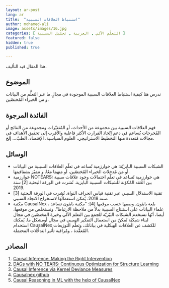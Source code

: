 ```yaml
---
layout: ar-post
lang: ar
title:  "استنباط العلاقات السببية"
author: mohamed-ali
image: assets/images/16.jpg
categories: [ التعلّم الآلي , العربية , تحليل السببية ]
featured: false
hidden: true
published: true

---
```


<div class="callout callout-warning">
  هذا المقال قيد التأليف.
</div>

## الموضوع
ندرس هنا كيفية استنباط العلاقات السببية الموجودة في مجالٍ ما عبر التعلُّم من البيانات و من الخبراء المُختصّين.

## الفائدة المرجوة
فهم العلاقات السببية بين مجموعة من الأحداث، أو المُتغيّرات ومجموعة من النتائج أو المُخرجات يُساعم في دعم اِتّخاذ القرارت الأكثر فاعلية والأقرب إلى تحقيق الأهداف في مجالات مُتعددة منها التخطيط الاستراتيجي، العلوم السياسية، الإقتصاد، الطبّ،.. إلخ.

## الوسائل
* الشبكات السببية البايزيّة: هي خوارزمية تُساعد في تعلّم العلاقات السببية من البيانات أو من مُدخلات الخبراء المُختصّين، أو منهما معًا. و تتميّز بشفافيتها.
* خوارزمية NOTEARS: هي خوارزمية تُساعد في تعلّم احتمالات وجود علاقات سببية بين العُقد المُكوّنة  للشبكات السببية البايزية. نُشرت في الورقة البحثية [2] سنة 2019.
* تقنية الاستدلال السببي عبر تقنية قياس انحراف النواة. نُشرت في الورقة البحثية [3] سنة 2018. يُمكن استعمالُها لاستخراج الاتجاه السببي.
* مكتبة CausalNex ، بلغة بايثون. وصفها حسب موقعها [4]: "مكتبة بايثون تساعد علماء البيانات على استنتاج السببية بدلاً من ملاحظة الارتباط". ونستخلص من موقعها، أيضا، أنّها تستخدم الشبكات البيّزيّة للجمع بين التعلم الآلي وخبرة المختصّين في مجال لبناء شبكيّة تُمكنّ من استعمال التفكير السببي في مجال أومشكل ما. يُمكنك استخدام CausalNex للكشف عن العلاقات الهيكلية في بياناتك، وتعلُّم التوزيعات المُعقَّدة ، ومُراقبة تأثير التدخُّلات المحتملة. 

## المصادر
1. [Causal Inference: Making the Right Intervention](https://www.youtube.com/watch?v=O5-vbOWQhLo)
2. [DAGs with NO TEARS: Continuous Optimization for Structure Learning](https://arxiv.org/abs/1803.01422)
3. [Causal Inference via Kernel Deviance Measures](https://arxiv.org/abs/1804.04622)
4. [Causalnex github](https://github.com/quantumblacklabs/causalnex)
5. [Causal Reasoning in ML with the help of CausalNex](https://www.youtube.com/watch?v=tOZ_3uSGfGw)


